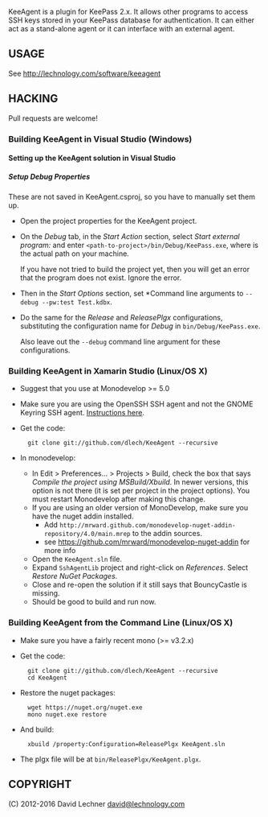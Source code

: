 KeeAgent is a plugin for KeePass 2.x. It allows other programs to access SSH
keys stored in your KeePass database for authentication. It can either act as a
stand-alone agent or it can interface with an external agent.


USAGE
-----
See http://lechnology.com/software/keeagent

HACKING
-------

Pull requests are welcome!

### Building KeeAgent in Visual Studio (Windows)

#### Setting up the KeeAgent solution in Visual Studio

##### Setup Debug Properties

These are not saved in KeeAgent.csproj, so you have to manually set them up.
* Open the project properties for the KeeAgent project.
* On the *Debug* tab, in the *Start Action* section, select *Start external program:* and enter `<path-to-project>/bin/Debug/KeePass.exe`, where *<path-to-project>* is the actual path on your machine.

   If you have not tried to build the project yet, then you will get an error that the program does not exist. Ignore the error.
* Then in the *Start Options* section, set *Command line arguments to `--debug --pw:test Test.kdbx`.
* Do the same for the *Release* and *ReleasePlgx* configurations, substituting the configuration name for *Debug* in `bin/Debug/KeePass.exe`.

    Also leave out the `--debug` command line argument for these configurations.

### Building KeeAgent in Xamarin Studio (Linux/OS X)

* Suggest that you use at Monodevelop >= 5.0
* Make sure you are using the OpenSSH SSH agent and not the GNOME Keyring SSH agent. [Instructions here](http://lechnology.com/software/keeagent/installation/#disable-ssh-component-of-gnome-keyring).

* Get the code:

        git clone git://github.com/dlech/KeeAgent --recursive

* In monodevelop:
    * In Edit > Preferences... > Projects > Build, check the box that says *Compile the project using MSBuild/Xbuild*. In newer versions, this option is not there (it is set per project in the project options). You must restart Monodevelop after making this change.
    * If you are using an older version of MonoDevelop, make sure you have the nuget addin installed.
        * Add `http://mrward.github.com/monodevelop-nuget-addin-repository/4.0/main.mrep` to the addin sources.
        * see https://github.com/mrward/monodevelop-nuget-addin for more info
    * Open the `KeeAgent.sln` file.
    * Expand `SshAgentLib` project and right-click on *References*. Select *Restore NuGet Packages*.
    * Close and re-open the solution if it still says that BouncyCastle is missing.
    * Should be good to build and run now.

### Building KeeAgent from the Command Line (Linux/OS X)

* Make sure you have a fairly recent mono (>= v3.2.x)

* Get the code:

        git clone git://github.com/dlech/KeeAgent --recursive
        cd KeeAgent

* Restore the nuget packages:

        wget https://nuget.org/nuget.exe
        mono nuget.exe restore

* And build:

        xbuild /property:Configuration=ReleasePlgx KeeAgent.sln

* The plgx file will be at `bin/ReleasePlgx/KeeAgent.plgx`.

COPYRIGHT
---------
(C) 2012-2016 David Lechner <david@lechnology.com>
